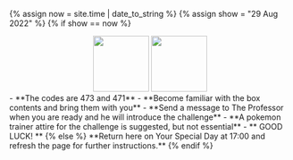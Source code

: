 <style>
  footer {
    display: none;
  }
</style>

{% assign now = site.time | date_to_string %}
{% assign show = "29 Aug 2022" %}
{% if show == now %}
  <center><span><img src="https://upload.wikimedia.org/wikipedia/commons/5/53/Pok%C3%A9_Ball_icon.svg" width="100"/>
  <img src="https://d1nxzqpcg2bym0.cloudfront.net/google_play/com.Firecannon.PokeCam/523d34a4-1c3d-11e7-851a-71a6ed7a07bd/128x128" width="100"/>
  </span></center>
  - **The codes are 473 and 471**
  - **Become familiar with the box contents and bring them with you**
  - **Send a message to The Professor when you are ready and he will introduce the challenge**
  - **A pokemon trainer attire for the challenge is suggested, but not essential**
  - ** GOOD LUCK! **
{% else %}  
  **Return here on Your Special Day at 17:00 and refresh the page for further instructions.**
{% endif %}
